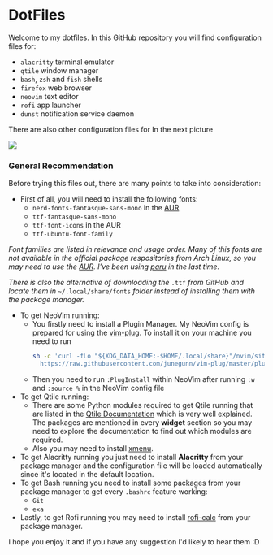 # DotFiles

Welcome to my dotfiles. In this GitHub repository you will find configuration files for:
* <code>alacritty</code> terminal emulator
* <code>qtile</code> window manager
* <code>bash</code>, <code>zsh</code> and <code>fish</code> shells
* <code>firefox</code> web browser
* <code>neovim</code> text editor
* <code>rofi</code> app launcher
* <code>dunst</code> notification service daemon

There are also other configuration files for
In the next picture

![](https://github.com/TheoStanfield/dotfiles/blob/stored-images/screenshot4.png)

### **General Recommendation**
Before trying this files out, there are many points to take into consideration:
* First of all, you will need to install the following fonts:
  * <code>nerd-fonts-fantasque-sans-mono</code> in the [AUR](https://github.com/ryanoasis/nerd-fonts/tree/master/patched-fonts/FantasqueSansMono)
  * <code>ttf-fantasque-sans-mono</code>
  * <code>ttf-font-icons</code> in the AUR
  * <code>ttf-ubuntu-font-family</code>
  
*Font families are listed in relevance and usage order. Many of this fonts are not available in the official package respositories from Arch Linux, so you may need to use the [AUR](https://wiki.archlinux.org/index.php/AUR_helpers). I've been using [paru](https://github.com/Morganamilo/paru) in the last time.*

*There is also the alternative of downloading the* <code>.ttf</code> *from GitHub and locate them in* <code>~/.local/share/fonts</code> *folder instead of installing them with the package manager.*

* To get NeoVim running:
  * You firstly need to install a Plugin Manager. My NeoVim config is prepared for using the [vim-plug](https://github.com/junegunn/vim-plug). To install it on your machine you need to run 
    ```bash
    sh -c 'curl -fLo "${XDG_DATA_HOME:-$HOME/.local/share}"/nvim/site/autoload/plug.vim --create-dirs \
      https://raw.githubusercontent.com/junegunn/vim-plug/master/plug.vim'
      ```
  * Then you need to run <code>:PlugInstall</code> within NeoVim after running <code>:w</code> and <code>:source %</code> in the NeoVim config file
* To get Qtile running:
  * There are some Python modules required to get Qtile running that are listed in the [Qtile Documentation](http://docs.qtile.org/en/latest/) which is very well explained. The packages are mentioned in every **widget** section so you may need to explore the documentation to find out which modules are required.
  * Also you may need to install [xmenu](https://github.com/phillbush/xmenu).
* To get Alacritty running you just need to install **Alacritty** from your package manager and the configuration file will be loaded automatically since it's located in the default location.
* To get Bash running you need to install some packages from  your package manager to get every <code>.bashrc</code> feature working:
  * <code>Git</code>
  * <code>exa</code>
* Lastly, to get Rofi running you may need to install [rofi-calc](https://github.com/svenstaro/rofi-calc) from your package manager.

I hope you enjoy it and if you have any suggestion I'd likely to hear them :D
